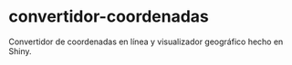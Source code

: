 # convertidor-coordenadas
Convertidor de coordenadas en línea y visualizador geográfico hecho en Shiny.
